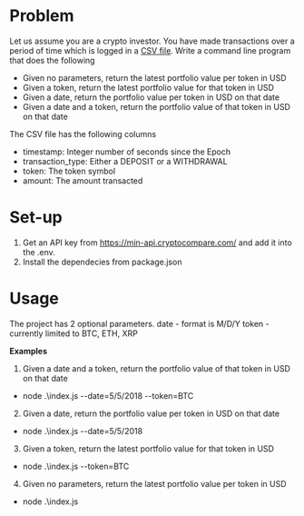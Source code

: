 # Problem

Let us assume you are a crypto investor. You have made transactions over a period of time which is logged in a [CSV file](https://s3-ap-southeast-1.amazonaws.com/static.propine.com/transactions.csv.zip). Write a command line program that does the following

 - Given no parameters, return the latest portfolio value per token in USD
 - Given a token, return the latest portfolio value for that token in USD
 - Given a date, return the portfolio value per token in USD on that date
 - Given a date and a token, return the portfolio value of that token in USD on that date

The CSV file has the following columns
 - timestamp: Integer number of seconds since the Epoch
 - transaction_type: Either a DEPOSIT or a WITHDRAWAL
 - token: The token symbol
 - amount: The amount transacted

# Set-up
1. Get an API key from https://min-api.cryptocompare.com/ and add it into the .env.
2. Install the dependecies from package.json

# Usage
The project has 2 optional parameters.
date - format is M/D/Y
token - currently limited to BTC, ETH, XRP

**Examples**
1. Given a date and a token, return the portfolio value of that token in USD on that date
- node .\index.js --date=5/5/2018 --token=BTC

2. Given a date, return the portfolio value per token in USD on that date
- node .\index.js --date=5/5/2018

3. Given a token, return the latest portfolio value for that token in USD
- node .\index.js --token=BTC

4. Given no parameters, return the latest portfolio value per token in USD
- node .\index.js
